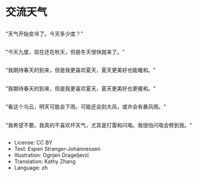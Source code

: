 # 交流天气

##
"天气开始变冷了。今天多少度？"

##
"今天九度，现在还在秋天，但是冬天很快就来了。"

##
"我期待春天的到来，但是我更喜欢夏天，夏天更美好也能暖和。"

##
"我期待春天的到来，但是我更喜欢夏天，夏天更美好也更暖和。"

##
"看这个乌云，明天可能会下雨。可能还会刮大风，或许会有暴风雨。"

##
"我希望不要。我真的不喜欢坏天气，尤其是打雷和闪电。我很怕闪电会劈到我。"

##
* License: CC BY
* Text: Espen Stranger-Johannessen
* Illustration: Ognjen Drageljević
* Translation: Kathy Zhang
* Language: zh
